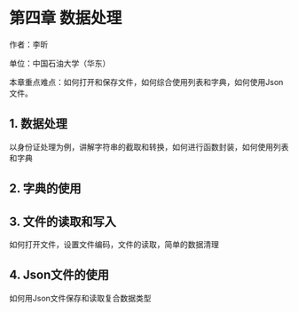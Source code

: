 # 第四章 数据处理

作者：李昕

单位：中国石油大学（华东）

本章重点难点：如何打开和保存文件，如何综合使用列表和字典，如何使用Json文件。

## 1. 数据处理

以身份证处理为例，讲解字符串的截取和转换，如何进行函数封装，如何使用列表和字典

## 2. 字典的使用

## 3. 文件的读取和写入

如何打开文件，设置文件编码，文件的读取，简单的数据清理

## 4. Json文件的使用

如何用Json文件保存和读取复合数据类型
